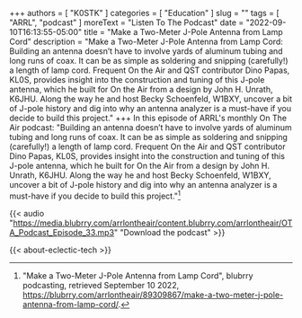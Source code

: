 +++
authors = [ "K0STK" ]
categories = [ "Education" ]
slug = ""
tags = [ "ARRL", "podcast" ]
moreText = "Listen To The Podcast"
date = "2022-09-10T16:13:55-05:00"
title = "Make a Two-Meter J-Pole Antenna from Lamp Cord"
description = "Make a Two-Meter J-Pole Antenna from Lamp Cord: Building an antenna doesn’t have to involve yards of aluminum tubing and long runs of coax. It can be as simple as soldering and snipping (carefully!) a length of lamp cord. Frequent On the Air and QST contributor Dino Papas, KL0S, provides insight into the construction and tuning of this J-pole antenna, which he built for On the Air from a design by John H. Unrath, K6JHU. Along the way he and host Becky Schoenfeld, W1BXY, uncover a bit of J-pole history and dig into why an antenna analyzer is a must-have if you decide to build this project."
+++
In this episode of ARRL's monthly On The Air podcast: "Building an antenna doesn’t have to involve yards of aluminum tubing and long runs of coax. It can be as simple as soldering and snipping (carefully!) a length of lamp cord. Frequent On the Air and QST contributor Dino Papas, KL0S, provides insight into the construction and tuning of this J-pole antenna, which he built for On the Air from a design by John H. Unrath, K6JHU. Along the way he and host Becky Schoenfeld, W1BXY, uncover a bit of J-pole history and dig into why an antenna analyzer is a must-have if you decide to build this project."[^1]

[^1]: "Make a Two-Meter J-Pole Antenna from Lamp Cord", blubrry podcasting, retrieved September 10 2022, https://blubrry.com/arrlontheair/89309867/make-a-two-meter-j-pole-antenna-from-lamp-cord/.

<!--more-->

{{< audio "https://media.blubrry.com/arrlontheair/content.blubrry.com/arrlontheair/OTA_Podcast_Episode_33.mp3" "Download the podcast" >}}

{{< about-eclectic-tech >}}
